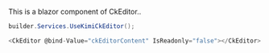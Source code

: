 This is a blazor component of CkEditor..

``` C#
builder.Services.UseKimiCkEditor();
```

``` C#
<CkEditor @bind-Value="ckEditorContent" IsReadonly="false"></CkEditor>
```
